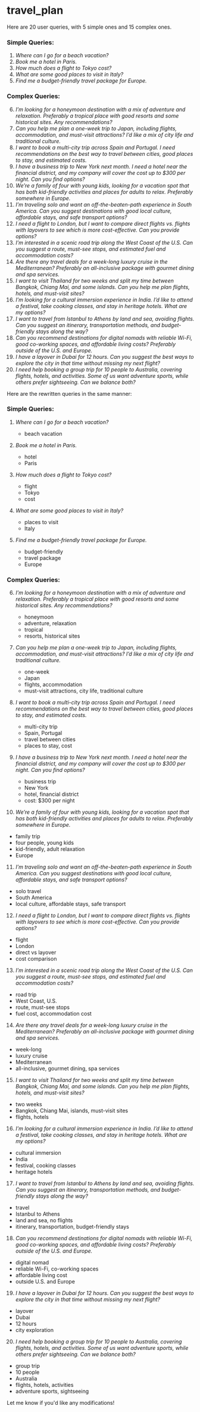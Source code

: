 # travel_plan
Here are 20 user queries, with 5 simple ones and 15 complex ones.  

### **Simple Queries:**  
1. *Where can I go for a beach vacation?*  
2. *Book me a hotel in Paris.*  
3. *How much does a flight to Tokyo cost?*  
4. *What are some good places to visit in Italy?*  
5. *Find me a budget-friendly travel package for Europe.*  

### **Complex Queries:**  
6. *I’m looking for a honeymoon destination with a mix of adventure and relaxation. Preferably a tropical place with good resorts and some historical sites. Any recommendations?*  
7. *Can you help me plan a one-week trip to Japan, including flights, accommodation, and must-visit attractions? I’d like a mix of city life and traditional culture.*  
8. *I want to book a multi-city trip across Spain and Portugal. I need recommendations on the best way to travel between cities, good places to stay, and estimated costs.*  
9. *I have a business trip to New York next month. I need a hotel near the financial district, and my company will cover the cost up to $300 per night. Can you find options?*  
10. *We’re a family of four with young kids, looking for a vacation spot that has both kid-friendly activities and places for adults to relax. Preferably somewhere in Europe.*  
11. *I’m traveling solo and want an off-the-beaten-path experience in South America. Can you suggest destinations with good local culture, affordable stays, and safe transport options?*  
12. *I need a flight to London, but I want to compare direct flights vs. flights with layovers to see which is more cost-effective. Can you provide options?*  
13. *I’m interested in a scenic road trip along the West Coast of the U.S. Can you suggest a route, must-see stops, and estimated fuel and accommodation costs?*  
14. *Are there any travel deals for a week-long luxury cruise in the Mediterranean? Preferably an all-inclusive package with gourmet dining and spa services.*  
15. *I want to visit Thailand for two weeks and split my time between Bangkok, Chiang Mai, and some islands. Can you help me plan flights, hotels, and must-visit sites?*  
16. *I’m looking for a cultural immersion experience in India. I’d like to attend a festival, take cooking classes, and stay in heritage hotels. What are my options?*  
17. *I want to travel from Istanbul to Athens by land and sea, avoiding flights. Can you suggest an itinerary, transportation methods, and budget-friendly stays along the way?*  
18. *Can you recommend destinations for digital nomads with reliable Wi-Fi, good co-working spaces, and affordable living costs? Preferably outside of the U.S. and Europe.*  
19. *I have a layover in Dubai for 12 hours. Can you suggest the best ways to explore the city in that time without missing my next flight?*  
20. *I need help booking a group trip for 10 people to Australia, covering flights, hotels, and activities. Some of us want adventure sports, while others prefer sightseeing. Can we balance both?*  

Here are the rewritten queries in the same manner:

### **Simple Queries:**  
1. *Where can I go for a beach vacation?*  
   - beach vacation  

2. *Book me a hotel in Paris.*  
   - hotel  
   - Paris  

3. *How much does a flight to Tokyo cost?*  
   - flight  
   - Tokyo  
   - cost  

4. *What are some good places to visit in Italy?*  
   - places to visit  
   - Italy  

5. *Find me a budget-friendly travel package for Europe.*  
   - budget-friendly  
   - travel package  
   - Europe  

### **Complex Queries:**  
6. *I’m looking for a honeymoon destination with a mix of adventure and relaxation. Preferably a tropical place with good resorts and some historical sites. Any recommendations?*  
   - honeymoon  
   - adventure, relaxation  
   - tropical  
   - resorts, historical sites  

7. *Can you help me plan a one-week trip to Japan, including flights, accommodation, and must-visit attractions? I’d like a mix of city life and traditional culture.*  
   - one-week  
   - Japan  
   - flights, accommodation  
   - must-visit attractions, city life, traditional culture  

8. *I want to book a multi-city trip across Spain and Portugal. I need recommendations on the best way to travel between cities, good places to stay, and estimated costs.*  
   - multi-city trip  
   - Spain, Portugal  
   - travel between cities  
   - places to stay, cost  

9. *I have a business trip to New York next month. I need a hotel near the financial district, and my company will cover the cost up to $300 per night. Can you find options?*  
   - business trip  
   - New York  
   - hotel, financial district  
   - cost: $300 per night  

10. *We’re a family of four with young kids, looking for a vacation spot that has both kid-friendly activities and places for adults to relax. Preferably somewhere in Europe.*  
   - family trip  
   - four people, young kids  
   - kid-friendly, adult relaxation  
   - Europe  

11. *I’m traveling solo and want an off-the-beaten-path experience in South America. Can you suggest destinations with good local culture, affordable stays, and safe transport options?*  
   - solo travel  
   - South America  
   - local culture, affordable stays, safe transport  

12. *I need a flight to London, but I want to compare direct flights vs. flights with layovers to see which is more cost-effective. Can you provide options?*  
   - flight  
   - London  
   - direct vs layover  
   - cost comparison  

13. *I’m interested in a scenic road trip along the West Coast of the U.S. Can you suggest a route, must-see stops, and estimated fuel and accommodation costs?*  
   - road trip  
   - West Coast, U.S.  
   - route, must-see stops  
   - fuel cost, accommodation cost  

14. *Are there any travel deals for a week-long luxury cruise in the Mediterranean? Preferably an all-inclusive package with gourmet dining and spa services.*  
   - week-long  
   - luxury cruise  
   - Mediterranean  
   - all-inclusive, gourmet dining, spa services  

15. *I want to visit Thailand for two weeks and split my time between Bangkok, Chiang Mai, and some islands. Can you help me plan flights, hotels, and must-visit sites?*  
   - two weeks  
   - Bangkok, Chiang Mai, islands, must-visit sites  
   - flights, hotels  

16. *I’m looking for a cultural immersion experience in India. I’d like to attend a festival, take cooking classes, and stay in heritage hotels. What are my options?*  
   - cultural immersion  
   - India  
   - festival, cooking classes  
   - heritage hotels  

17. *I want to travel from Istanbul to Athens by land and sea, avoiding flights. Can you suggest an itinerary, transportation methods, and budget-friendly stays along the way?*  
   - travel  
   - Istanbul to Athens  
   - land and sea, no flights  
   - itinerary, transportation, budget-friendly stays  

18. *Can you recommend destinations for digital nomads with reliable Wi-Fi, good co-working spaces, and affordable living costs? Preferably outside of the U.S. and Europe.*  
   - digital nomad  
   - reliable Wi-Fi, co-working spaces  
   - affordable living cost  
   - outside U.S. and Europe  

19. *I have a layover in Dubai for 12 hours. Can you suggest the best ways to explore the city in that time without missing my next flight?*  
   - layover  
   - Dubai  
   - 12 hours  
   - city exploration  

20. *I need help booking a group trip for 10 people to Australia, covering flights, hotels, and activities. Some of us want adventure sports, while others prefer sightseeing. Can we balance both?*  
   - group trip  
   - 10 people  
   - Australia  
   - flights, hotels, activities  
   - adventure sports, sightseeing  

Let me know if you'd like any modifications!